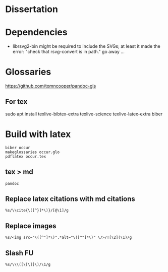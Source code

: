 # Dissertation

# Dependencies
- librsvg2-bin might be required to include the SVGs; at least it made the error: "check that rsvg-convert is in path." go away ...

# Glossaries
https://github.com/tomncooper/pandoc-gls


## For tex

sudo apt install texlive-bibtex-extra texlive-science texlive-latex-extra biber
    
# Build with latex
    
    biber occur
    makeglossaries occur.glo
    pdflatex occur.tex
    
    
## tex > md

    pandoc
    
## Replace latex citations with md citations

    %s/\\cite{\([^}]*\)}/[@\1]/g 
    

## Replace images

    %s/<img src="\([^"]*\)".*alt="\([^"]*\)" \/>/![\2](\1)/g 


## Slash FU

    %s/\\\([\[\]]\)/\1/g 

    
